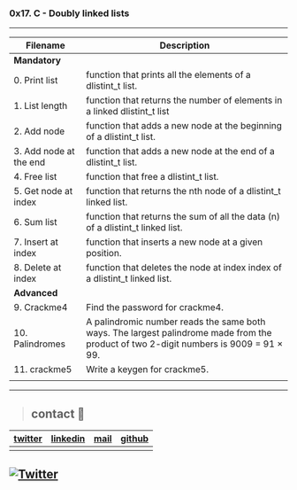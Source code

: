 ### 0x17. C - Doubly linked lists
---
|  **Filename** | **Description**  |
|---|---|
|   **Mandatory**    |
| 0. Print list   | function that prints all the elements of a dlistint_t list.  |
| 1. List length  | function that returns the number of elements in a linked dlistint_t list  |
| 2. Add node  | function that adds a new node at the beginning of a dlistint_t list.  |
| 3. Add node at the end  | function that adds a new node at the end of a dlistint_t list.  |
| 4. Free list  | function that free a dlistint_t list.  |
| 5. Get node at index  | function that returns the nth node of a dlistint_t linked list.  |
| 6. Sum list   | function that returns the sum of all the data (n) of a dlistint_t linked list.  |
| 7. Insert at index  | function that inserts a new node at a given position.  |
| 8. Delete at index  | function that deletes the node at index index of a dlistint_t linked list.  |
|    **Advanced**   |
| 9. Crackme4   | Find the password for crackme4.  |
| 10. Palindromes  | A palindromic number reads the same both ways. The largest palindrome made from the product of two 2-digit numbers is 9009 = 91 × 99.  |
| 11. crackme5  | Write a keygen for crackme5.  |
|   |   |
---
> ## contact 💬

| [twitter](https://twitter.com/RICARDO1470)  | [linkedin](https://www.linkedin.com/in/ricardo-alfonso-camayo/)  | [mail](1466@holbertonschool.com)  | [github](https://github.com/ricardo1470/README/blob/master/README.md)  |
|---|---|---|---|
|   |   |   |   |
[![Twitter](https://img.shields.io/twitter/follow/:RICARDO1470.svg?style=social&label=@:RICARDO1470)](https://twitter.com/RICARDO1470)
---
